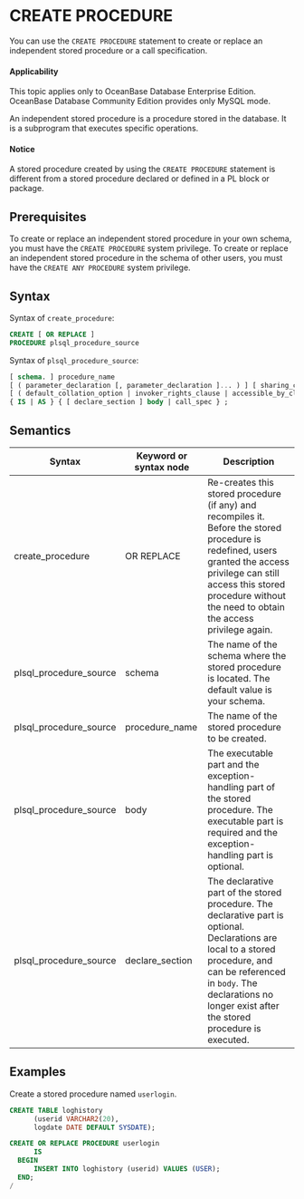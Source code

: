 CREATE PROCEDURE
=====================================

You can use the `CREATE PROCEDURE` statement to create or replace an independent stored procedure or a call specification.
<main id="notice" >
    <h4>Applicability</h4>
    <p>This topic applies only to OceanBase Database Enterprise Edition. OceanBase Database Community Edition provides only MySQL mode. </p>
  </main>

An independent stored procedure is a procedure stored in the database. It is a subprogram that executes specific operations.
<main id="notice" type='notice'>
    <h4>Notice</h4>
    <p>A stored procedure created by using the <code>CREATE PROCEDURE</code> statement is different from a stored procedure declared or defined in a PL block or package. </p>
  </main>

Prerequisites
-------------------------

To create or replace an independent stored procedure in your own schema, you must have the `CREATE PROCEDURE` system privilege. To create or replace an independent stored procedure in the schema of other users, you must have the `CREATE ANY PROCEDURE` system privilege.

Syntax
-----------------------

Syntax of `create_procedure`:

```sql
CREATE [ OR REPLACE ]
PROCEDURE plsql_procedure_source
```



Syntax of `plsql_procedure_source`:

```sql
[ schema. ] procedure_name
[ ( parameter_declaration [, parameter_declaration ]... ) ] [ sharing_clause ]
[ ( default_collation_option | invoker_rights_clause | accessible_by_clause)... ]
{ IS | AS } { [ declare_section ] body | call_spec } ;
```



Semantics
-----------------------



| Syntax                 | Keyword or syntax node | Description                                                                                                                                                                                                                              |
|------------------------|------------------------|------------------------------------------------------------------------------------------------------------------------------------------------------------------------------------------------------------------------------------------|
| create_procedure       | OR REPLACE             | Re-creates this stored procedure (if any) and recompiles it.  Before the stored procedure is redefined, users granted the access privilege can still access this stored procedure without the need to obtain the access privilege again. |
| plsql_procedure_source | schema                 | The name of the schema where the stored procedure is located. The default value is your schema.                                                                                                                                          |
| plsql_procedure_source | procedure_name         | The name of the stored procedure to be created.                                                                                                                                                                                          |
| plsql_procedure_source | body                   | The executable part and the exception-handling part of the stored procedure. The executable part is required and the exception-handling part is optional.                                                                                |
| plsql_procedure_source | declare_section        | The declarative part of the stored procedure. The declarative part is optional. Declarations are local to a stored procedure, and can be referenced in `body`. The declarations no longer exist after the stored procedure is executed.  |



Examples
-----------------------

Create a stored procedure named `userlogin`.

```sql
CREATE TABLE loghistory
      (userid VARCHAR2(20),
      logdate DATE DEFAULT SYSDATE);

CREATE OR REPLACE PROCEDURE userlogin
      IS
  BEGIN
      INSERT INTO loghistory (userid) VALUES (USER);
  END;
/
```


